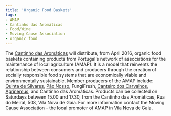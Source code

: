 ```yaml
---
title: 'Organic Food Baskets'
tags: 
- AMAP
- Cantinho das Aromáticas
- Food/Wine
- Moving Cause Association
- organic food
---
```


The [Cantinho das Aromáticas](http://www.cantinhodasaromaticas.pt/) will distribute, from April 2016, organic food baskets containing products from Portugal's network of associations for the maintenance of local agriculture (AMAP). It is a model that reinvents the relationship between consumers and producers through the creation of socially responsible food systems that are economically viable and environmentally sustainable. Member producers of the AMAP include: [Quinta de Silvares](https://www.facebook.com/quintasilvares), [Pão Nosso](https://www.facebook.com/P%C3%A3o-Nosso-165185436864461/timeline), FungiFresh, [Canteiro dos Carvalhos](https://www.facebook.com/ocanteirodoscarvalhos/), [Agrinemus](https://www.facebook.com/agrinemus.produtosbiologicos), and Cantinho das Aromáticas. Products can be collected on Saturdays between 15.00 and 17.30, from the Cantinho das Aromáticas, Rua do Meiral, 508, Vila Nova de Gaia. For more information contact the Moving Cause Association - the local promoter of AMAP in Vila Nova de Gaia.